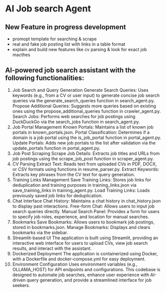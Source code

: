 # AI Job search Agent

## New Feature in progress development 
- promopt template for searching & scrape
- real and fake job posting list with links in a table format
- explain and build new features like cv parsing & look for exact job macthes


## AI-powered job search assistant with the following functionalities:

1. Job Search and Query Generation
Generate Search Queries: Uses keywords (e.g., from a CV or user input) to generate concise job search queries via the generate_search_queries function in search_agent.py.
Propose Additional Queries: Suggests more queries based on existing ones using the propose_additional_queries function in crawler_agent.py.
Search Jobs: Performs web searches for job postings using DuckDuckGo via the search_jobs function in search_agent.py.
2. Job Portal Management
Known Portals: Maintains a list of known job portals in known_portals.json.
Portal Classification: Determines if a domain is a job portal using the is_job_portal function in portal_agent.py.
Update Portals: Adds new job portals to the list after validation via the update_portals function in portal_agent.py.
3. Job Post Scraping
Scrape Job Details: Extracts job titles and URLs from job postings using the scrape_job_post function in scraper_agent.py.
4. CV Parsing
Extract Text: Reads text from uploaded CVs in PDF, DOCX, or CSV formats using functions in resume_parser.py.
Extract Keywords: Extracts key phrases from the CV text for query generation.
5. Training Links Management
Save Training Links: Stores job links for deduplication and training purposes in training_links.json via save_training_links in training_agent.py.
Load Training Links: Loads previously saved job links for deduplication.
6. Chat Interface
Chat History: Maintains a chat history in chat_history.json to display past interactions.
Free-form Chat: Allows users to input job search queries directly.
Manual Search Panel: Provides a form for users to specify job roles, experience, and location for manual searches.
7. Bookmarks
Save Bookmarks: Allows users to bookmark job postings, stored in bookmarks.json.
Manage Bookmarks: Displays and clears bookmarks via the sidebar.
8. Streamlit-based UI
The application is built using Streamlit, providing an interactive web interface for users to upload CVs, view job search results, and interact with the assistant.
9. Dockerized Deployment
The application is containerized using Docker, with a Dockerfile and docker-compose.yml for easy deployment.
10. Environment Configuration
Uses environment variables (e.g., OLLAMA_HOST) for API endpoints and configurations.
This codebase is designed to automate job searches, enhance user experience with AI-driven query generation, and provide a streamlined interface for job seekers.

